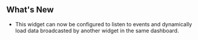 ## What's New

- This widget can now be configured to listen to events and dynamically load data broadcasted by another widget in the same dashboard.
